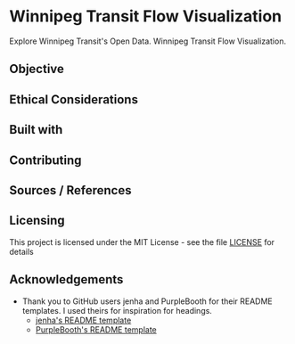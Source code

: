 # Winnipeg Transit Flow Visualization
Explore Winnipeg Transit's Open Data. Winnipeg Transit Flow Visualization.

## Objective

## Ethical Considerations

## Built with

## Contributing

## Sources / References

## Licensing
This project is licensed under the MIT License - see the file [LICENSE](LICENSE) for details

## Acknowledgements
* Thank you to GitHub users jenha and PurpleBooth for their README templates. I used theirs for inspiration for headings.
  * [jenha's README template](https://github.com/jehna/readme-best-practices/blob/master/README-default.md)
  * [PurpleBooth's README template](https://gist.github.com/PurpleBooth/109311bb0361f32d87a2)